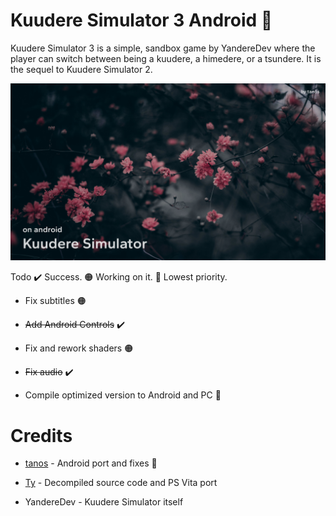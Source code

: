# Kuudere Simulator 3 Android 🚧

Kuudere Simulator 3 is a simple, sandbox game by YandereDev where the player can switch between being a kuudere, a himedere, or a tsundere. It is the sequel to Kuudere Simulator 2.

![tanos-frontend](https://raw.githubusercontent.com/TacoGit/KS3Android/main/thumb.png)

Todo
✔️ Success. 🟠 Working on it. 🔴 Lowest priority.
* Fix subtitles 🟠

* ~~Add Android Controls~~ ✔️

* Fix and rework shaders 🟠

* ~~Fix audio~~ ✔️

* Compile optimized version to Android and PC 🔴

# Credits
* [tanos](https://discordapp.com/users/916798305390964778) - Android port and fixes 🚧

* [Ty](https://twitter.com/TyDotCS) - Decompiled source code and PS Vita port

* YandereDev - Kuudere Simulator itself